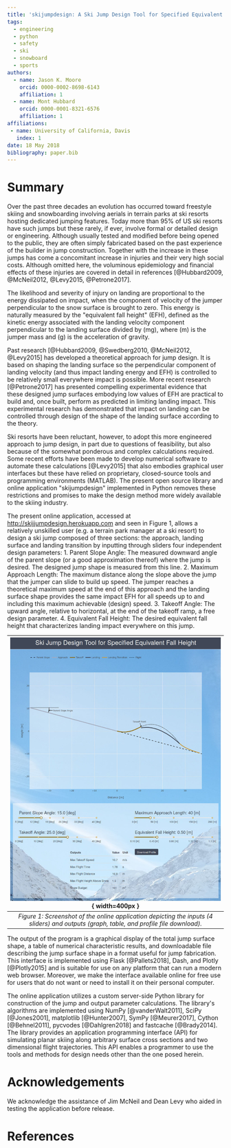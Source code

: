 ```yaml
---
title: 'skijumpdesign: A Ski Jump Design Tool for Specified Equivalent Fall Height'
tags:
  - engineering
  - python
  - safety
  - ski
  - snowboard
  - sports
authors:
  - name: Jason K. Moore
    orcid: 0000-0002-8698-6143
    affiliation: 1
  - name: Mont Hubbard
    orcid: 0000-0001-8321-6576
    affiliation: 1
affiliations:
 - name: University of California, Davis
   index: 1
date: 18 May 2018
bibliography: paper.bib
---
```


# Summary

Over the past three decades an evolution has occurred toward freestyle skiing
and snowboarding involving aerials in terrain parks at ski resorts hosting
dedicated jumping features. Today more than 95% of US ski resorts have such
jumps but these rarely, if ever, involve formal or detailed design or
engineering. Although usually tested and modified before being opened to the
public, they are often simply fabricated based on the past experience of the
builder in jump construction. Together with the increase in these jumps has
come a concomitant increase in injuries and their very high social costs.
Although omitted here, the voluminous epidemiology and financial effects of
these injuries are covered in detail in references [@Hubbard2009,  @McNeil2012,
@Levy2015, @Petrone2017].

The likelihood and severity of injury on landing are proportional to the energy
dissipated on impact, when the component of velocity of the jumper
perpendicular to the snow surface is brought to zero. This energy is naturally
measured by the "equivalent fall height" (EFH), defined as the kinetic energy
associated with the landing velocity component perpendicular to the landing
surface divided by \(mg\), where \(m\) is the jumper mass and \(g\) is the
acceleration of gravity.

Past research [@Hubbard2009, @Swedberg2010, @McNeil2012, @Levy2015] has
developed a theoretical approach for jump design. It is based on shaping the
landing surface so the perpendicular component of landing velocity (and thus
impact landing energy and EFH) is controlled to be relatively small everywhere
impact is possible. More recent research [@Petrone2017] has presented
compelling experimental evidence that these designed jump surfaces embodying
low values of EFH are practical to build and, once built, perform as predicted
in limiting landing impact. This experimental research has demonstrated that
impact on landing can be controlled through design of the shape of the landing
surface according to the theory.

Ski resorts have been reluctant, however, to adopt this more engineered
approach to jump design, in part due to questions of feasibility, but also
because of the somewhat ponderous and complex calculations required. Some
recent efforts have been made to develop numerical software to automate these
calculations [@Levy2015] that also embodies graphical user interfaces but
these have relied on proprietary, closed-source tools and programming
environments (MATLAB). The present open source library and online application
"skijumpdesign" implemented in Python removes these restrictions and promises
to make the design method more widely available to the skiing industry.

The present online application, accessed at http://skijjumpdesign.herokuapp.com
and seen in Figure 1, allows a relatively unskilled user (e.g. a terrain park
manager at a ski resort) to design a ski jump composed of three sections: the
approach, landing surface and landing transition by inputting through sliders
four independent design parameters: 1. Parent Slope Angle: The measured
downward angle of the parent slope (or a good approximation thereof) where the
jump is desired. The designed jump shape is measured from this line. 2. Maximum
Approach Length: The maximum distance along the slope above the jump that the
jumper can slide to build up speed. The jumper reaches a theoretical maximum
speed at the end of this approach and the landing surface shape provides the
same impact EFH for all speeds up to and including this maximum achievable
(design) speed. 3. Takeoff Angle: The upward angle, relative to horizontal, at
the end of the takeoff ramp, a free design parameter. 4. Equivalent Fall
Height: The desired equivalent fall height that characterizes landing impact
everywhere on this jump.

| ![Web Application Screenshot](app-screenshot.jpg){ width=400px } |
|:--:|
| *Figure 1: Screenshot of the online application depicting the inputs (4 sliders) and outputs (graph, table, and profile file download).* |

The output of the program is a graphical display of the total jump surface
shape, a table of numerical characteristic results, and downloadable file
describing the jump surface shape in a format useful for jump fabrication. This
interface is implemented using Flask [@Pallets2018], Dash, and Plotly
[@Plotly2015] and is suitable for use on any platform that can run a modern web
browser. Moreover, we make the interface available online for free use for
users that do not want or need to install it on their personal computer.

The online application utilizes a custom server-side Python library for
construction of the jump and output parameter calculations. The library's
algorithms are implemented using NumPy [@vanderWalt2011], SciPy [@Jones2001],
matplotlib [@Hunter2007], SymPy [@Meurer2017], Cython [@Behnel2011], pycvodes
[@Dahlgren2018] and fastcache [@Brady2014]. The library provides an application
programming interface (API) for simulating planar skiing along arbitrary
surface cross sections and two dimensional flight trajectories. This API
enables a programmer to use the tools and methods for design needs other than
the one posed herein.

# Acknowledgements

We acknowledge the assistance of Jim McNeil and Dean Levy who aided in testing
the application before release.

# References

